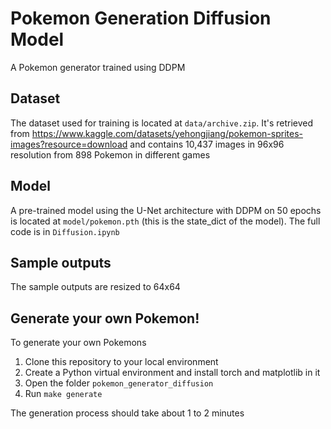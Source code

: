 # Pokemon Generation Diffusion Model
A Pokemon generator trained using DDPM

## Dataset
The dataset used for training is located at `data/archive.zip`. It's retrieved from https://www.kaggle.com/datasets/yehongjiang/pokemon-sprites-images?resource=download and contains 10,437 images in 96x96 resolution from 898 Pokemon in different games

## Model
A pre-trained model using the U-Net architecture with DDPM on 50 epochs is located at `model/pokemon.pth` (this is the state_dict of the model). The full code is in `Diffusion.ipynb`

## Sample outputs
The sample outputs are resized to 64x64

## Generate your own Pokemon!
To generate your own Pokemons

1. Clone this repository to your local environment
2. Create a Python virtual environment and install torch and matplotlib in it
3. Open the folder `pokemon_generator_diffusion`
4. Run `make generate`

The generation process should take about 1 to 2 minutes
